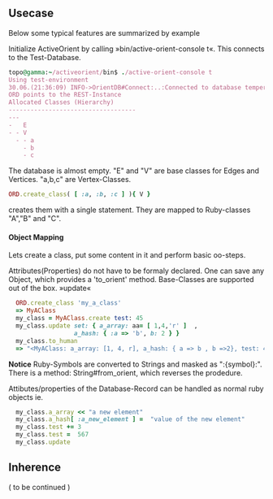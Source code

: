 ## Usecase
Below some typical features are summarized by example

Initialize ActiveOrient by calling »bin/active-orient-console t«.
This connects to the Test-Database.

 ```ruby
 topo@gamma:~/activeorient/bin$ ./active-orient-console t
 Using test-environment
 30.06.(21:36:09) INFO->OrientDB#Connect:..:Connected to database tempera
 ORD points to the REST-Instance
 Allocated Classes (Hierarchy)
 -----------------------------------
 ---
 -   E
 - - V
   - - a
     - b
     - c

```
The database is almost empty. "E" and "V" are base classes for Edges and Vertices.
"a,b,c" are Vertex-Classes. 
```ruby
ORD.create_class( [ :a, :b, :c ] ){ V } 
```
creates them with a single statement. They are mapped to Ruby-classes "A","B" and "C". 

#### Object Mapping
Lets create a class, put some content in it and perform basic oo-steps.

Attributes(Properties) do not have to be formaly declared. One can save any Object, which
provides a 'to_orient' method. Base-Classes are supported out of the box.
»update«  

``` ruby
  ORD.create_class 'my_a_class'
  => MyAClass
  my_class = MyAClass.create test: 45
  my_class.update set: { a_array: aa= [ 1,4,'r' ]  , 
                  a_hash: { :a => 'b', b: 2 } }
  my_class.to_human
  => "<MyAClass: a_array: [1, 4, r], a_hash: { a => b , b =>2}, test: 45>" 

```
**Notice** Ruby-Symbols are converted to Strings and masked as ":{symbol}:".
There is a method: String#from_orient, which reverses the prodedure.

Attibutes/properties of the Database-Record  can be handled as normal ruby objects ie.
 
``` ruby
  my_class.a_array << "a new element"
  my_class.a_hash[ :a_new_element ] =  "value of the new element"
  my_class.test += 3
  my_class.test =  567
  my_class.update
```

## Inherence

( to be continued )
